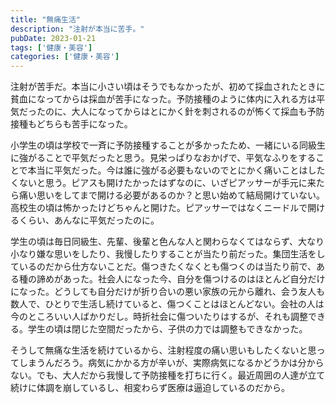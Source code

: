 ```yaml
---
title: "無痛生活"
description: "注射が本当に苦手。"
pubDate: 2023-01-21
tags: ['健康・美容']
categories: ['健康・美容']
---
```


注射が苦手だ。本当に小さい頃はそうでもなかったが、初めて採血されたときに貧血になってからは採血が苦手になった。予防接種のように体内に入れる方は平気だったのに、大人になってからはとにかく針を刺されるのが怖くて採血も予防接種もどちらも苦手になった。

小学生の頃は学校で一斉に予防接種することが多かったため、一緒にいる同級生に強がることで平気だったと思う。見栄っぱりなおかげで、平気なふりをすることで本当に平気だった。今は誰に強がる必要もないのでとにかく痛いことはしたくないと思う。ピアスも開けたかったはずなのに、いざピアッサーが手元に来たら痛い思いをしてまで開ける必要があるのか？と思い始めて結局開けていない。高校生の頃は怖かったけどちゃんと開けた。ピアッサーではなくニードルで開けるくらい、あんなに平気だったのに。

学生の頃は毎日同級生、先輩、後輩と色んな人と関わらなくてはならず、大なり小なり嫌な思いをしたり、我慢したりすることが当たり前だった。集団生活をしているのだから仕方ないことだ。傷つきたくなくとも傷つくのは当たり前で、ある種の諦めがあった。社会人になった今、自分を傷つけるのはほとんど自分だけになった。どうしても自分だけが折り合いの悪い家族の元から離れ、会う友人も数人で、ひとりで生活し続けていると、傷つくことはほとんどない。会社の人は今のところいい人ばかりだし。時折社会に傷ついたりはするが、それも調整できる。学生の頃は閉じた空間だったから、子供の力では調整もできなかった。

そうして無痛な生活を続けているから、注射程度の痛い思いもしたくないと思ってしまうんだろう。病気にかかる方が辛いが、実際病気になるかどうかは分からない。でも、大人だから我慢して予防接種を打ちに行く。最近周囲の人達が立て続けに体調を崩しているし、相変わらず医療は逼迫しているのだから。